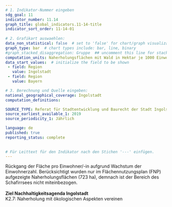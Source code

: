 ```yaml
---
# 1. Indikator-Nummer eingeben 
sdg_goal: 11 
indicator_number: 11.14
graph_title: global_indicators.11-14-title
indicator_sort_order: 11-14-01
 
# 2. Grafikart auswaehlen: 
data_non_statistical: false  # set to 'false' for chart/graph visualization 
graph_type: bar  # chart types include: bar, line, binary 
#graph_stacked_disaggregation: Gruppe  ## uncomment this line for stacked bars. eplace 'Geschlecht' with the field of aggregation. 
computation_units: Naherholungsflächen mit Wald in Hektar je 1000 Einwohner/-innen 
data_start_values:  # initialize the field to be shown  
 - field: Region 
   value: Ingolstadt 
 - field: Region 
   value: Bayern 

# 3. Berechnung und Quelle eingeben: 
national_geographical_coverage: Ingolstadt 
computation_definitions: 

SOURCE_TYPE: Referat für Stadtentwicklung und Baurecht der Stadt Ingolstadt  # data source  
source_earliest_available_1: 2019
source_periodicity_1: Jährlich

language: de   
published: true 
reporting_status: complete
 
 
# Für Leittext für den Indikator nach den Stichen '---' einfügen. 
---
```

Rückgang der Fläche pro Einwohner/-in aufgrund Wachstum der Einwohnerzahl. Berücksichtigt wurden nur im Flächennutzungsplan (FNP) aufgezeigte Naherholungsflächen (723 ha), demnach ist der Bereich des Schafirrsees nicht miteinbezogen.  <br>
<br>
<b>Ziel Nachhaltigkeitsagenda Ingolstadt</b><br>
K2.7: Naherholung mit ökologischen Aspekten vereinen
